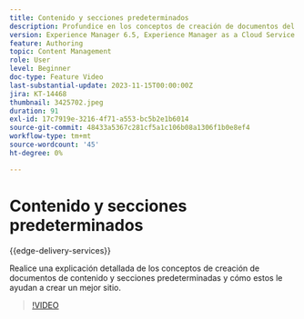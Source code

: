 ```yaml
---
title: Contenido y secciones predeterminados
description: Profundice en los conceptos de creación de documentos del contenido y las secciones predeterminados.
version: Experience Manager 6.5, Experience Manager as a Cloud Service
feature: Authoring
topic: Content Management
role: User
level: Beginner
doc-type: Feature Video
last-substantial-update: 2023-11-15T00:00:00Z
jira: KT-14468
thumbnail: 3425702.jpeg
duration: 91
exl-id: 17c7919e-3216-4f71-a553-bc5b2e1b6014
source-git-commit: 48433a5367c281cf5a1c106b08a1306f1b0e8ef4
workflow-type: tm+mt
source-wordcount: '45'
ht-degree: 0%

---
```


# Contenido y secciones predeterminados

{{edge-delivery-services}}

Realice una explicación detallada de los conceptos de creación de documentos de contenido y secciones predeterminadas y cómo estos le ayudan a crear un mejor sitio.

>[!VIDEO](https://video.tv.adobe.com/v/3425702/?learn=on)
